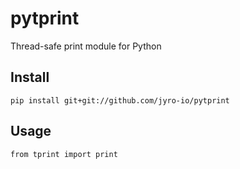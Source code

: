 # pytprint
Thread-safe print module for Python

## Install

`pip install git+git://github.com/jyro-io/pytprint`

## Usage

`from tprint import print`
